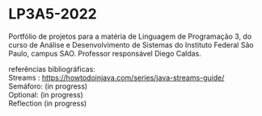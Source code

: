 # LP3A5-2022
Portfólio de projetos para a matéria de Linguagem de Programação 3, do curso de Análise e Desenvolvimento de Sistemas do Instituto Federal São Paulo, campus SAO.
Professor responsável Diego Caldas.


referências bibliográficas: 
<br>
Streams : https://howtodoinjava.com/series/java-streams-guide/
<br>
Semáforo: (in progress)
<br>
Optional: (in progress)
<br>
Reflection (in progress)
